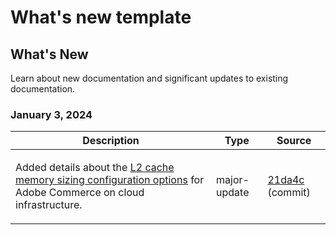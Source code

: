 # What's new template

## What's New

Learn about new documentation and significant updates to existing documentation.

### January 3, 2024

<table style="table-layout:auto;">
  <thead>
    <tr>
      <th>Description</th>
      <th>Type</th>
      <th>Source</th>
    </tr>
  </thead>
  <tbody>
    <tr>
      <td><p>Added details about the <a href="https://experienceleague.adobe.com/docs/commerce-operations/implementation-playbook/best-practices/planning/redis-service-configuration.html">L2 cache memory sizing configuration options</a> for Adobe Commerce on cloud infrastructure.</p>
</td>
      <td>major-update</td>
      <td><a href="https://github.com/AdobeDocs/commerce-operations.en/commit/21da4c22744dbb3b27b0dbe184b946788748a52e">21da4c</a> (commit)</td>
    </tr>
  </tbody>
</table><!-- date_group --><!-- month_group --><!-- year_group -->
